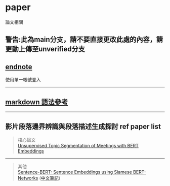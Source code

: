 # paper

論文相關

## **警告:此為main分支，請不要直接更改此處的內容，請更動上傳至unverified分支**

## [endnote](http://140-125-246-135-8080.libdb.yuntech.edu.tw:3000/endnote/selectdb.jsp?id=1&sta=%A8%E4%A5%A6)

使用單一帳號登入

---

## [markdown 語法參考](https://markdown.tw/)

---

## 影片段落邊界辨識與段落描述生成探討 ref paper list

>核心論文  
[Unsupervised Topic Segmentation of Meetings with BERT Embeddings](https://arxiv.org/pdf/2106.12978.pdf)  
---

>其他  
[Sentence-BERT: Sentence Embeddings using Siamese BERT-Networks](https://arxiv.org/pdf/1908.10084.pdf) ([中文筆記](https://zhuanlan.zhihu.com/p/113133510))  
